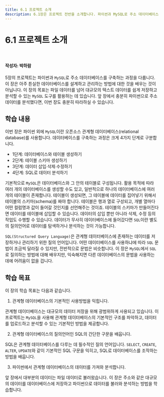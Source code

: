 ```yaml
---
title: 6.1 프로젝트 소개
description: 6.1장은 프로젝트 전반을 소개합니다. 파이썬과 MySQL로 주소 데이터베이스를 구축하는 과정을 다룹니다.
---
```


# 6.1 프로젝트 소개

<br>

#### 작성자: 박하람

5장의 프로젝트는 파이썬과 `MySQL`로 주소 데이터베이스를 구축하는 과정을 다룹니다. 이 장은 아주 튼실한 데이터베이스를 설계하고 관리하는 방법에 대한 것을 배우는 것이 아닙니다. 이 장의 목표는 파일 데이터를 넘어 대규모의 텍스트 데이터를 쉽게 저장하고 분석할 수 있는 `MySQL` 도구를 활용하는 데 있습니다. 앞 장에서 충분히 파이썬으로 주소 데이터를 분석했다면, 이번 장도 충분히 따라하실 수 있습니다.

## 학습 내용

이번 장은 파이썬 외에 `MySQL`이란 오픈소스 관계형 데이터베이스(relational database)를 사용합니다.
데이터베이스를 구축하는 과정은 크게 4가지 단계로 구분합니다.

- 1단계: 데이터베이스와 테이블 생성하기
- 2단계: 테이블 스키마 생성하기
- 3단계: 데이터 삽입∙삭제∙수정하기
- 4단계: SQL로 데이터 분석하기

기본적으로 `MySQL`은 데이터베이스와 그 안의 테이블로 구성됩니다. 활용 목적에 따라 여러 개의 데이터베이스를 생성할 수도 있고, 일반적으로 하나의 데이터베이스에 여러 개의 테이블이 존재합니다. 테이블이 생성되면, 그 테이블에 데이터를 집어넣기 위해서 테이블의 스키마(schema)를 짜야 합니다. 테이블은 행과 열로 구성되고, 개별 열마다 어떤 컬럼명과 값이 들어갈 것인지를 선언해주는 것이죠. 테이블의 스키마가 만들어진다면 데이터를 테이블에 삽입할 수 있습니다. 데이터의 삽입 뿐만 아니라 삭제, 수정 등의 작업도 수행할 수 있습니다. 데이터가 무사히 데이터베이스에 들어갔다면 `SQL`이란 별도의 질의언어로 데이터를 탐색하거나 분석하는 것이 가능합니다.

`SQL(Structured Query Language)`은 관계형 데이터베이스에 존재하는 데이터를 저장하거나 관리하기 위한 질의 언어입니다. 어떤 데이터베이스를 사용하냐에 따라 `SQL` 문법이 조금씩 달라질 수 있지만, 전반적으로 문법은 비슷합니다. 이 장은 `MySQL`에서 `SQL`로 질의하는 방법에 대해 배우지만, 익숙해지면 다른 데이터베이스의 문법을 사용하는 데에 어려움이 없을 겁니다.

## 학습 목표

이 장의 학습 목표는 다음과 같습니다.

1. 관계형 데이터베이스의 기본적인 사용방법을 익힙니다.

관계형 데이터베이스는 대규모의 데이터 저장을 위해 광범위하게 사용되고 있습니다. 이 프로젝트는 `MySQL`을 사용해 관계형 데이터베이스의 기본적인 구조를 파악하고, 데이터를 업로드하고 분석할 수 있는 기본적인 방법을 제공합니다.

2. 관계형 데이터베이스의 질의언어인 SQL의 간단한 구문을 배웁니다.

SQL은 관계형 데이터베이스를 다루는 데 필수적인 질의 언어입니다. `SELECT`, `CREATE`, `ALTER`, `UPDATE`와 같이 기본적인 SQL 구문을 익히고, SQL로 데이터베이스를 조작하는 방법을 배웁니다.

3. 파이썬에서 관계형 데이터베이스의 데이터를 가져와 분석합니다.

앞 장에서 대부분의 데이터는 파일 데이터로 불러왔습니다. 이 장은 주소와 같은 대규모의 데이터를 데이터베이스에 저장하고 파이썬으로 데이터를 불러와 분석하는 방법을 학습합니다.
